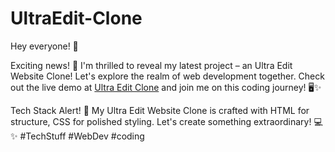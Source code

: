 # UltraEdit-Clone

Hey everyone! 👋

Exciting news! 🚀 I'm thrilled to reveal my latest project – an Ultra Edit Website Clone! Let's explore the realm of web development together. Check out the live demo at [Ultra Edit Clone](https://piyush-ultraedit-clone.vercel.app/) and join me on this coding journey! 🖥️✨

Tech Stack Alert! 🚀 My Ultra Edit Website Clone is crafted with HTML for structure, CSS for polished styling. Let's create something extraordinary! 💻✨
#TechStuff #WebDev #coding
